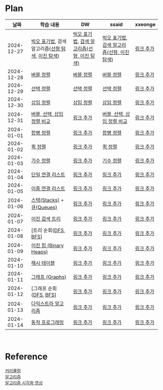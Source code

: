 # Plan

| 날짜        | 학습 내용                                                                                               | DW         | ssaid    | xxeonge    |
|-------------|------------------------------------------------------------------------------------------------------|---------------------|-------------------|-------------------|
| 2024-12-27 | [빅오 표기법](https://github.com/trekhleb/javascript-algorithms#big-o-notation), 검색 알고리즘([선형 탐색](https://github.com/trekhleb/javascript-algorithms/tree/master/src/algorithms/search/linear-search), [이진 탐색](https://github.com/trekhleb/javascript-algorithms/tree/master/src/algorithms/search/binary-search)) | [빅오 표기법](https://river-blinker-42t.notion.site/16a2615bcc3080129a73c260bd2f4b1f?pvs=4), [검색 알고리즘(선형, 이진 탐색)](https://www.notion.so/river-blinker-42t/16a2615bcc3080899771c4fa8a422442)      | [빅오 표기법](https://github.com/swywssaid/TIL/blob/main/algorithm/algorithm-efficiency.md), [검색 알고리즘(선형, 이진 탐색)](https://github.com/swywssaid/TIL/blob/main/algorithm/searching-algorithm.md) | [링크 추가](#)    |
| 2024-12-28 | [버블 정렬](https://github.com/trekhleb/javascript-algorithms/tree/master/src/algorithms/sorting/bubble-sort)                               | [버블 정렬](https://river-blinker-42t.notion.site/16a2615bcc308095a20dc876737229fa?pvs=74)      | [버블 정렬](https://github.com/swywssaid/TIL/blob/main/algorithm/sorting/bubble-sort.md)    | [링크 추가](#)    |
| 2024-12-29 | [선택 정렬](https://github.com/trekhleb/javascript-algorithms/tree/master/src/algorithms/sorting/selection-sort)                           | [선택 정렬](https://www.notion.so/river-blinker-42t/16b2615bcc3080b48e9ef74eefa4e52a)      | [선택 정렬](https://github.com/swywssaid/TIL/blob/main/algorithm/sorting/selection-sort.md)    | [링크 추가](#)    |
| 2024-12-30 | [삽입 정렬](https://github.com/trekhleb/javascript-algorithms#insertion-sort)                           | [삽입 정렬](https://www.notion.so/river-blinker-42t/16c2615bcc3080359695ddb3c025d80a)      | [삽입 정렬](https://github.com/swywssaid/TIL/blob/main/algorithm/sorting/insertion-sort.md)    | [링크 추가](#)    |
| 2024-12-31 | [버블, 선택, 삽입 정렬 비교](https://github.com/trekhleb/javascript-algorithms#comparison-of-sorting-algorithms) | [링크 추가](#)      | [버블, 선택, 삽입 정렬 비교](https://github.com/swywssaid/TIL/blob/main/algorithm/sorting/insertion-sort.md#2-bubble-sort-vs-selection-sort-vs-insertion-sort)    | [링크 추가](#)    |
| 2024-01-01 | [합병 정렬](https://github.com/trekhleb/javascript-algorithms/tree/master/src/algorithms/sorting/merge-sort)                               | [링크 추가](#)      | [합병 정렬](https://github.com/swywssaid/TIL/blob/main/algorithm/merge-sort/sorting/merge-sort.md)    | [링크 추가](#)    |
| 2024-01-02 | [퀵 정렬](https://github.com/trekhleb/javascript-algorithms/tree/master/src/algorithms/sorting/quick-sort)                                 | [링크 추가](#)      | [퀵 정렬](https://github.com/swywssaid/TIL/blob/main/algorithm/sorting/quick-sort/quick-sort.md)    | [링크 추가](#)    |
| 2024-01-03 | [기수 정렬](https://github.com/trekhleb/javascript-algorithms/tree/master/src/algorithms/sorting/radix-sort)                               | [링크 추가](#)      | [기수 정렬](https://github.com/swywssaid/TIL/tree/main/algorithm/sorting/radix-sort)    | [링크 추가](#)    |
| 2024-01-04 | [단일 연결 리스트](https://github.com/trekhleb/javascript-algorithms/tree/master/src/data-structures/linked-list)                      | [링크 추가](#)      | [링크 추가](#)    | [링크 추가](#)    |
| 2024-01-05 | [이중 연결 리스트](https://github.com/trekhleb/javascript-algorithms/tree/master/src/data-structures/doubly-linked-list)               | [링크 추가](#)      | [링크 추가](#)    | [링크 추가](#)    |
| 2024-01-06 | [스택(Stacks)](https://github.com/trekhleb/javascript-algorithms/tree/master/src/data-structures/stack) + [큐(Queues)](https://github.com/trekhleb/javascript-algorithms/tree/master/src/data-structures/queue) | [링크 추가](#)      | [링크 추가](#)    | [링크 추가](#)    |
| 2024-01-07 | [이진 검색 트리](https://github.com/trekhleb/javascript-algorithms/tree/master/src/data-structures/tree/binary-search-tree)                 | [링크 추가](#)      | [링크 추가](#)    | [링크 추가](#)    |
| 2024-01-08 | [트리 순회([DFS](https://github.com/trekhleb/javascript-algorithms/tree/master/src/algorithms/tree/depth-first-search), [BFS](https://github.com/trekhleb/javascript-algorithms/tree/master/src/algorithms/tree/breadth-first-search)]                      | [링크 추가](#)      | [링크 추가](#)    | [링크 추가](#)    |
| 2024-01-09 | [이진 힙 (Binary Heaps)](https://github.com/trekhleb/javascript-algorithms/tree/master/src/data-structures/heap)                       | [링크 추가](#)      | [링크 추가](#)    | [링크 추가](#)    |
| 2024-01-10 | [해시 테이블](https://github.com/trekhleb/javascript-algorithms/tree/master/src/data-structures/hash-table)                            | [링크 추가](#)      | [링크 추가](#)    | [링크 추가](#)    |
| 2024-01-11 | [그래프 (Graphs)](https://github.com/trekhleb/javascript-algorithms/tree/master/src/data-structures/graph)                             | [링크 추가](#)      | [링크 추가](#)    | [링크 추가](#)    |
| 2024-01-12 | [그래프 순회([DFS](https://github.com/trekhleb/javascript-algorithms/tree/master/src/algorithms/graph/depth-first-search), [BFS](https://github.com/trekhleb/javascript-algorithms/tree/master/src/algorithms/graph/breadth-first-search)]                     | [링크 추가](#)      | [링크 추가](#)    | [링크 추가](#)    |
| 2024-01-13 | [다익스트라 알고리즘](https://github.com/trekhleb/javascript-algorithms/tree/master/src/algorithms/graph/dijkstra)            | [링크 추가](#)      | [링크 추가](#)    | [링크 추가](#)    |
| 2024-01-14 | [동적 프로그래밍](https://github.com/trekhleb/javascript-algorithms#dynamic-programming)              | [링크 추가](#)      | [링크 추가](#)    | [링크 추가](#)    |





</br>

# Reference
[커러큘럼](https://www.udemy.com/course/best-javascript-data-structures/?couponCode=ST12MT122624)
</br>
[알고리즘](https://github.com/trekhleb/javascript-algorithms/blob/master/README.ko-KR.md)
</br>
[알고리즘 시각화 영상](https://www.youtube.com/watch?v=kPRA0W1kECg)
